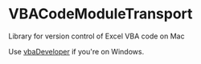 # VBACodeModuleTransport

Library for version control of Excel VBA code on Mac

Use [vbaDeveloper](https://github.com/hilkoc/vbaDeveloper) if you're on Windows.